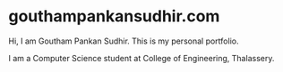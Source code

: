 # gouthampankansudhir.com

Hi, I am Goutham Pankan Sudhir. This is my personal portfolio.

I am a Computer Science student at College of Engineering, Thalassery.